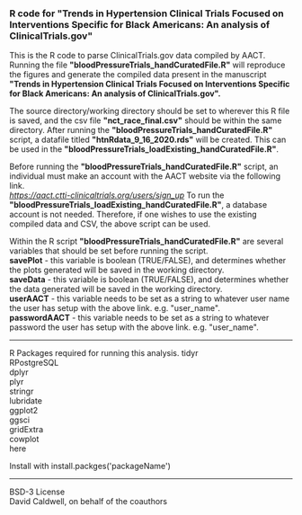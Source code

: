 ### R code for "Trends in Hypertension Clinical Trials Focused on Interventions Specific for Black Americans: An analysis of ClinicalTrials.gov"

This is the R code to parse ClinicalTrials.gov data compiled by AACT. Running the file **"bloodPressureTrials_handCuratedFile.R"** will reproduce the figures and generate the compiled data present in the manuscript **"Trends in Hypertension Clinical Trials Focused on Interventions Specific for Black Americans: An analysis of ClinicalTrials.gov".**

The source directory/working directory should be set to wherever this R file is saved, and the csv file **"nct_race_final.csv"** should be within the same directory. After running the **"bloodPressureTrials_handCuratedFile.R"** script, a datafile titled **"htnRdata_9_16_2020.rds"** will be created. This can be used in the **"bloodPressureTrials_loadExisting_handCuratedFile.R"**.  

Before running the **"bloodPressureTrials_handCuratedFile.R"** script, an individual must make an account with the
AACT website via the following link.  
*https://aact.ctti-clinicaltrials.org/users/sign_up*
To run the **"bloodPressureTrials_loadExisting_handCuratedFile.R"**, a database account is not needed. Therefore, if one wishes to use the existing compiled data and CSV, the above script can be used.

Within the R script **"bloodPressureTrials_handCuratedFile.R"** are several variables that should be set before running the script.   
**savePlot** - this variable is boolean (TRUE/FALSE), and determines whether the plots generated will be saved in the working directory.    
**saveData** - this variable is boolean (TRUE/FALSE), and determines whether the data generated will be saved in the working directory.  
**userAACT** - this variable needs to be set as a string to whatever user name the user has setup with the above link. e.g. "user_name".  
**passwordAACT** - this variable needs to be set as a string to whatever password the user has setup with the above link. e.g. "user_name".


---
R Packages required for running this analysis.
tidyr  
RPostgreSQL  
dplyr  
plyr  
stringr  
lubridate  
ggplot2  
ggsci  
gridExtra  
cowplot  
here  

Install with install.packges('packageName')

---

BSD-3 License  
David Caldwell, on behalf of the coauthors
